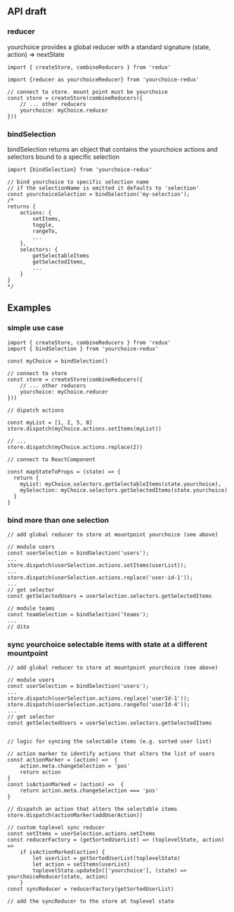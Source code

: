 ## API draft

### reducer

yourchoice provides a global reducer with a standard signature (state, action) => nextState

    import { createStore, combineReducers } from 'redux'

    import {reducer as yourchoiceReducer} from 'yourchoice-redux'

    // connect to store. mount point must be yourchoice
    const store = createStore(combineReducers({
        // ... other reducers
        yourchoice: myChoice.reducer
    }))

### bindSelection

bindSelection returns an object that contains the yourchoice actions and selectors bound to a specific selection

    import {bindSelection} from 'yourchoice-redux'

    // bind yourchoice to specific selection name
    // if the selectionName is omitted it defaults to 'selection'
    const yourchoiceSelection = bindSelection('my-selection'); 
    /*
    returns {
        actions: {
            setItems,
            toggle,
            rangeTo,
            ...
        },
        selectors: {
            getSelectableItems
            getSelectedItems,
            ...
        }
    }
    */

## Examples

### simple use case
 
    import { createStore, combineReducers } from 'redux'
    import { bindSelection } from 'yourchoice-redux'
    
    const myChoice = bindSelection()

    // connect to store
    const store = createStore(combineReducers({
        // ... other reducers
        yourchoice: myChoice.reducer
    }))
    
    // dipatch actions 
    
    const myList = [1, 2, 5, 8]
    store.dispatch(myChoice.actions.setItems(myList))
    
    // ...
    store.dispatch(myChoice.actions.replace(2))
    
    // connect to ReactComponent
     
    const mapStateToProps = (state) => {
      return {
        myList: myChoice.selectors.getSelectableItems(state.yourchoice),
        mySelection: myChoice.selectors.getSelectedItems(state.yourchoice)
      }
    } 
 
### bind more than one selection
 
    // add global reducer to store at mountpoint yourchoice (see above)

    // module users
    const userSelection = bindSelection('users'); 
    ...
    store.dispatch(userSelection.actions.setItems(userList));
    ...
    store.dispatch(userSelection.actions.replace('user-id-1'));
    ...
    // get selector
    const getSelectedUsers = userSelection.selectors.getSelectedItems

    // module teams
    const teamSelection = bindSelection('teams'); 
    ...
    // dito

### sync yourchoice selectable items with state at a different mountpoint
 
    // add global reducer to store at mountpoint yourchoice (see above)

    // module users
    const userSelection = bindSelection('users');
    ...
    store.dispatch(userSelection.actions.replace('userId-1'));
    store.dispatch(userSelection.actions.rangeTo('userId-4'));
    ...
    // get selector
    const getSelectedUsers = userSelection.selectors.getSelectedItems

 
    // logic for syncing the selectable items (e.g. sorted user list)

    // action marker to identify actions that alters the list of users  
    const actionMarker = (action) =>  {
        action.meta.changeSelection = 'pos'
        return action
    }
    const isActionMarked = (action) =>  {
        return action.meta.changeSelection === 'pos'
    }
 
    // dispatch an action that alters the selectable items
    store.dispatch(actionMarker(addUserAction))

    // custom toplevel sync reducer
    const setItems = userSelection.actions.setItems
    const reducerFactory = (getSortedUserList) => (toplevelState, action) =>
        if isActionMarked(action) {
            let userList = getSortedUserList(toplevelState)
            let action = setItems(userList)
            toplevelState.updateIn(['yourchoice'], (state) => yourchoiceReducer(state, action)
        }
    const syncReducer = reducerFactory(getSortedUserList)

    // add the syncReducer to the store at toplevel state
 